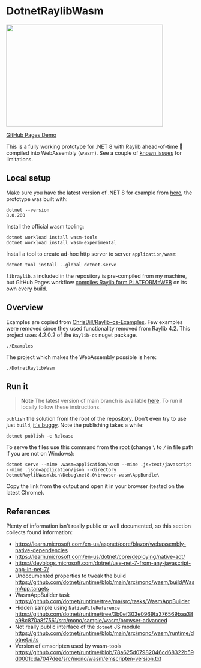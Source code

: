 # DotnetRaylibWasm

<img src="https://raw.githubusercontent.com/disketteman/DotnetRaylibWasm/main/demo.jpg" width="417" height="272">

[GitHub Pages Demo](https://stanoddly.github.io/DotnetRaylibWasm/)

This is a fully working prototype for .NET 8 with Raylib ahead-of-time 🚀 compiled into WebAssembly (wasm). See a couple of [known issues](https://github.com/disketteman/DotnetRaylibWasm/issues) for limitations.

## Local setup

Make sure you have the latest version of .NET 8 for example from [here](https://dotnet.microsoft.com/en-us/download/dotnet/8.0), the prototype was built with:
```
dotnet --version
8.0.200
```

Install the official wasm tooling:

```
dotnet workload install wasm-tools
dotnet workload install wasm-experimental
```

Install a tool to create ad-hoc http server to server `application/wasm`:

```
dotnet tool install --global dotnet-serve
```

`libraylib.a` included in the repository is pre-compiled from my machine, but GitHub Pages workflow [compiles Raylib form PLATFORM=WEB](https://github.com/disketteman/DotnetRaylibWasm/blob/main/.github/workflows/gh-pages.yml#L33) on its own every build.

## Overview

Examples are copied from [ChrisDill/Raylib-cs-Examples](https://github.com/ChrisDill/Raylib-cs-Examples). Few examples were removed since they used functionality removed from Raylib 4.2. This project uses 4.2.0.2 of the `Raylib-cs` nuget package.

```
./Examples
```

The project which makes the WebAssembly possible is here:
```
./DotnetRaylibWasm
```

## Run it

> **Note**
> The latest version of main branch is available [here](https://disketteman.github.io/DotnetRaylibWasm/). To run it locally follow these instructions.

`publish` the solution from the root of the repository. Don't even try to use just `build`, [it's buggy](https://github.com/disketteman/DotnetRaylibWasm/issues/7#issuecomment-1356442508). Note the publishing takes a while:

```
dotnet publish -c Release
```

To serve the files use this command from the root (change `\` to `/` in file path if you are not on Windows):

```
dotnet serve --mime .wasm=application/wasm --mime .js=text/javascript --mime .json=application/json --directory DotnetRaylibWasm\bin\Debug\net8.0\browser-wasm\AppBundle\
```

Copy the link from the output and open it in your browser (tested on the latest Chrome).

## References

Plenty of information isn't really public or well documented, so this section collects found information:

* https://learn.microsoft.com/en-us/aspnet/core/blazor/webassembly-native-dependencies
* https://learn.microsoft.com/en-us/dotnet/core/deploying/native-aot/
* https://devblogs.microsoft.com/dotnet/use-net-7-from-any-javascript-app-in-net-7/
* Undocumented properties to tweak the build https://github.com/dotnet/runtime/blob/main/src/mono/wasm/build/WasmApp.targets
* WasmAppBuilder task https://github.com/dotnet/runtime/tree/ma/src/tasks/WasmAppBuilder
* Hidden sample using `NativeFileReference` https://github.com/dotnet/runtime/tree/3b0ef303e0969fa376569baa38a98c870a8f7561/src/mono/sample/wasm/browser-advanced
* Not really public interface of the `dotnet` JS module https://github.com/dotnet/runtime/blob/main/src/mono/wasm/runtime/dotnet.d.ts
* Version of emscripten used by wasm-tools https://github.com/dotnet/runtime/blob/78a625d07982046cd68322b59d0001cda7047dee/src/mono/wasm/emscripten-version.txt
